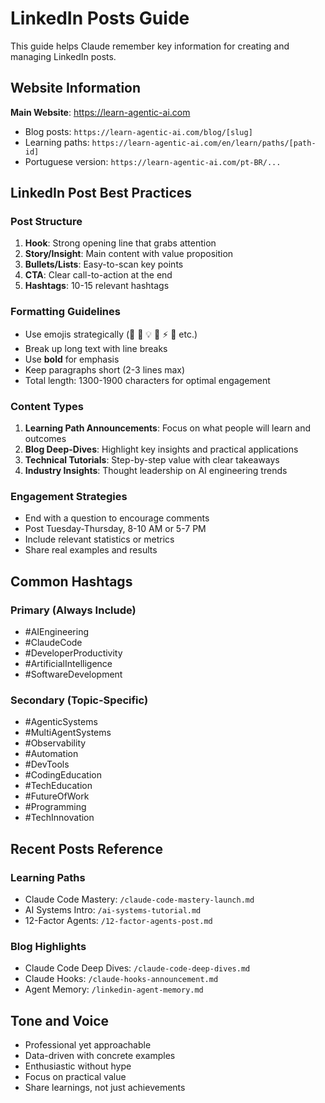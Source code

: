 # LinkedIn Posts Guide

This guide helps Claude remember key information for creating and managing LinkedIn posts.

## Website Information

**Main Website**: https://learn-agentic-ai.com
- Blog posts: `https://learn-agentic-ai.com/blog/[slug]`
- Learning paths: `https://learn-agentic-ai.com/en/learn/paths/[path-id]`
- Portuguese version: `https://learn-agentic-ai.com/pt-BR/...`

## LinkedIn Post Best Practices

### Post Structure
1. **Hook**: Strong opening line that grabs attention
2. **Story/Insight**: Main content with value proposition
3. **Bullets/Lists**: Easy-to-scan key points
4. **CTA**: Clear call-to-action at the end
5. **Hashtags**: 10-15 relevant hashtags

### Formatting Guidelines
- Use emojis strategically (🚀 🎯 💡 🔧 ⚡ 🧠 etc.)
- Break up long text with line breaks
- Use **bold** for emphasis
- Keep paragraphs short (2-3 lines max)
- Total length: 1300-1900 characters for optimal engagement

### Content Types
1. **Learning Path Announcements**: Focus on what people will learn and outcomes
2. **Blog Deep-Dives**: Highlight key insights and practical applications
3. **Technical Tutorials**: Step-by-step value with clear takeaways
4. **Industry Insights**: Thought leadership on AI engineering trends

### Engagement Strategies
- End with a question to encourage comments
- Post Tuesday-Thursday, 8-10 AM or 5-7 PM
- Include relevant statistics or metrics
- Share real examples and results

## Common Hashtags

### Primary (Always Include)
- #AIEngineering
- #ClaudeCode
- #DeveloperProductivity
- #ArtificialIntelligence
- #SoftwareDevelopment

### Secondary (Topic-Specific)
- #AgenticSystems
- #MultiAgentSystems
- #Observability
- #Automation
- #DevTools
- #CodingEducation
- #TechEducation
- #FutureOfWork
- #Programming
- #TechInnovation

## Recent Posts Reference

### Learning Paths
- Claude Code Mastery: `/claude-code-mastery-launch.md`
- AI Systems Intro: `/ai-systems-tutorial.md`
- 12-Factor Agents: `/12-factor-agents-post.md`

### Blog Highlights
- Claude Code Deep Dives: `/claude-code-deep-dives.md`
- Claude Hooks: `/claude-hooks-announcement.md`
- Agent Memory: `/linkedin-agent-memory.md`

## Tone and Voice
- Professional yet approachable
- Data-driven with concrete examples
- Enthusiastic without hype
- Focus on practical value
- Share learnings, not just achievements